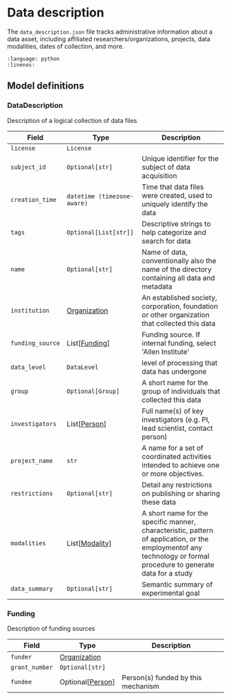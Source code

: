 # Data description

The `data_description.json` file tracks administrative information about a data asset, including affiliated researchers/organizations, projects,
data modalities, dates of collection, and more.

```{literalinclude} ../../examples/data_description.py
:language: python
:linenos:
```

## Model definitions

### DataDescription

Description of a logical collection of data files

| Field | Type | Description |
|-------|------|-------------|
| `license` | `License` |  |
| `subject_id` | `Optional[str]` | Unique identifier for the subject of data acquisition |
| `creation_time` | `datetime (timezone-aware)` | Time that data files were created, used to uniquely identify the data |
| `tags` | `Optional[List[str]]` | Descriptive strings to help categorize and search for data |
| `name` | `Optional[str]` | Name of data, conventionally also the name of the directory containing all data and metadata |
| `institution` | [Organization](aind_data_schema_models/organizations.md#organization) | An established society, corporation, foundation or other organization that collected this data |
| `funding_source` | List[[Funding](#funding)] | Funding source. If internal funding, select 'Allen Institute' |
| `data_level` | `DataLevel` | level of processing that data has undergone |
| `group` | `Optional[Group]` | A short name for the group of individuals that collected this data |
| `investigators` | List[[Person](components/identifiers.md#person)] | Full name(s) of key investigators (e.g. PI, lead scientist, contact person) |
| `project_name` | `str` | A name for a set of coordinated activities intended to achieve one or more objectives. |
| `restrictions` | `Optional[str]` | Detail any restrictions on publishing or sharing these data |
| `modalities` | List[[Modality](aind_data_schema_models/modalities.md#modality)] | A short name for the specific manner, characteristic, pattern of application, or the employmentof any technology or formal procedure to generate data for a study |
| `data_summary` | `Optional[str]` | Semantic summary of experimental goal |


### Funding

Description of funding sources

| Field | Type | Description |
|-------|------|-------------|
| `funder` | [Organization](aind_data_schema_models/organizations.md#organization) |  |
| `grant_number` | `Optional[str]` |  |
| `fundee` | Optional[[Person](components/identifiers.md#person)] | Person(s) funded by this mechanism |
